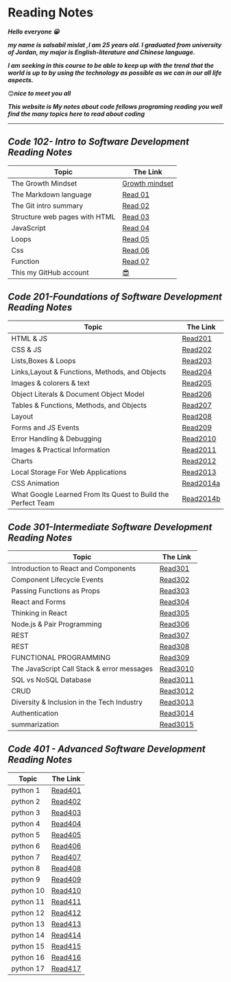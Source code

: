 # Reading Notes

 ***Hello everyone 😀***

***my name is salsabil mislat ,I am 25 years old. I graduated from university of Jordan, my major is English-literature and Chinese language.***

***I am seeking in this course to be able to keep up with the trend that the world is up to by using the technology as possible as we can in our all life aspects.***

😊***nice to meet you all***


***This website is My notes about code fellows programing reading you well find the many topics here to read about coding***
__________________

## *Code 102- Intro to Software Development Reading Notes*

| Topic      | The Link |
| ----------- | ----------- |
| The Growth Mindset      | [Growth mindset](https://salsabilmislat.github.io/reading-notes/growthmindset)       |
| The Markdown language   | [Read 01](https://salsabilmislat.github.io/reading-notes/Read01)       |
| The Git intro summary | [Read 02](https://salsabilmislat.github.io/reading-notes/Read02) |
| Structure web pages with HTML | [Read 03](https://salsabilmislat.github.io/reading-notes/Read03) |
| JavaScript | [Read 04](https://salsabilmislat.github.io/reading-notes/Read04) |
| Loops | [Read 05](https://salsabilmislat.github.io/reading-notes/Read05) |
| Css | [Read 06](https://salsabilmislat.github.io/reading-notes/Read06) |
| Function |[Read 07](https://salsabilmislat.github.io/reading-notes/Read07)  |
| This my GitHub account |[😎](https://github.com/salsabilmislat) |

## *Code 201-Foundations of Software Development Reading Notes*

| Topic      | The Link |
| ----------- | ----------- |
| HTML & JS |[Read201](https://salsabilmislat.github.io/reading-notes/Read201) |
| CSS & JS |[Read202](https://salsabilmislat.github.io/reading-notes/Read202)|
| Lists,Boxes & Loops | [Read203](https://salsabilmislat.github.io/reading-notes/Read203) |
| Links,Layout & Functions, Methods, and Objects | [Read204](https://salsabilmislat.github.io/reading-notes/Read204)|
| Images & colorers & text |[Read205](https://salsabilmislat.github.io/reading-notes/Read205)|
| Object Literals & Document Object Model| [Read206](https://salsabilmislat.github.io/reading-notes/Read206) |
| Tables & Functions, Methods, and Objects | [Read207](https://salsabilmislat.github.io/reading-notes/Read207) |
| Layout | [Read208](https://salsabilmislat.github.io/reading-notes/Read208) |
| Forms and JS Events| [Read209](https://salsabilmislat.github.io/reading-notes/Read209) |
| Error Handling & Debugging | [Read2010](https://salsabilmislat.github.io/reading-notes/Read2010) |
| Images & Practical Information | [Read2011](https://salsabilmislat.github.io/reading-notes/Read2011) |
| Charts | [Read2012](https://salsabilmislat.github.io/reading-notes/Read2012) |
| Local Storage For Web Applications|[Read2013](https://salsabilmislat.github.io/reading-notes/Read2013) |
| CSS Animation | [Read2014a](https://salsabilmislat.github.io/reading-notes/Read2014a) |
| What Google Learned From Its Quest to Build the Perfect Team |[Read2014b](https://salsabilmislat.github.io/reading-notes/Read2014b) |

## *Code 301-Intermediate Software Development Reading Notes*

| Topic      | The Link |
| ----------- | ----------- |
| Introduction to React and Components | [Read301](https://salsabilmislat.github.io/reading-notes/Read301) |
| Component Lifecycle Events | [Read302](https://salsabilmislat.github.io/reading-notes/Read302) |
| Passing Functions as Props | [Read303](https://salsabilmislat.github.io/reading-notes/Read303) |
| React and Forms | [Read304](https://salsabilmislat.github.io/reading-notes/Read304) |
| Thinking in React | [Read305](https://salsabilmislat.github.io/reading-notes/Read305) |
| Node.js & Pair Programming | [Read306](https://salsabilmislat.github.io/reading-notes/Read306)|
| REST | [Read307](https://salsabilmislat.github.io/reading-notes/Read307)|
| REST | [Read308](https://salsabilmislat.github.io/reading-notes/Read308)|
| FUNCTIONAL PROGRAMMING | [Read309](https://salsabilmislat.github.io/reading-notes/Read309)|
|The JavaScript Call Stack & error messages| [Read3010](https://salsabilmislat.github.io/reading-notes/Read3010)|
|SQL vs NoSQL Database| [Read3011](https://salsabilmislat.github.io/reading-notes/Read3011)|
|CRUD| [Read3012](https://salsabilmislat.github.io/reading-notes/Read3012)|
| Diversity & Inclusion in the Tech Industry | [Read3013](https://salsabilmislat.github.io/reading-notes/Read3013)|
|Authentication | [Read3014](https://salsabilmislat.github.io/reading-notes/Read3014)|
|summarization | [Read3015](https://salsabilmislat.github.io/reading-notes/Read3015)|

## *Code 401 - Advanced Software Development Reading Notes*

| Topic      | The Link |
| ----------- | ----------- |
|python 1 | [Read401](https://salsabilmislat.github.io/reading-notes/Read401)|
|python 2 | [Read402](https://salsabilmislat.github.io/reading-notes/Read402)|
|python 3 | [Read403](https://salsabilmislat.github.io/reading-notes/Read403)|
|python 4 | [Read404](https://salsabilmislat.github.io/reading-notes/Read404)|
|python 5 | [Read405](https://salsabilmislat.github.io/reading-notes/Read405)|
|python 6 | [Read406](https://salsabilmislat.github.io/reading-notes/Read406)|
|python 7 | [Read407](https://salsabilmislat.github.io/reading-notes/Read407)|
|python 8 | [Read408](https://salsabilmislat.github.io/reading-notes/Read408)|
|python 9 | [Read409](https://salsabilmislat.github.io/reading-notes/Read409)|
|python 10 | [Read410](https://salsabilmislat.github.io/reading-notes/Read410)|
|python 11 | [Read411](https://salsabilmislat.github.io/reading-notes/Read411)|
|python 12 | [Read412](./code401/Read412.md)|
|python 13 | [Read413](./code401/Read413.md)|
|python 14 | [Read414](./code401/Read414.md)|
|python 15 | [Read415](./code401/Read415.md)|
|python 16 | [Read416](./code401/Read416.md)|
|python 17 | [Read417](./code401/Read417.md)|
